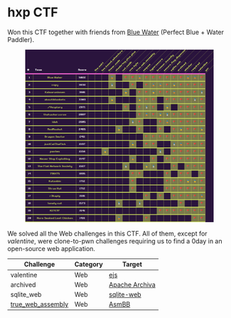 # hxp CTF

Won this CTF together with friends from [Blue Water](https://ctftime.org/team/205897) (Perfect Blue + Water Paddler).

<figure><img src="../../.gitbook/assets/image.png" alt=""><figcaption></figcaption></figure>

We solved all the Web challenges in this CTF. All of them, except for _valentine_, were clone-to-pwn challenges requiring us to find a 0day in an open-source web application.

| Challenge                                     | Category | Target                                                              |
| --------------------------------------------- | -------- | ------------------------------------------------------------------- |
| valentine                                     | Web      | [ejs](https://github.com/mde/ejs)                                   |
| archived                                      | Web      | [Apache Archiva](https://github.com/apache/archiva)                 |
| sqlite\_web                                   | Web      | [sqlite-web](https://github.com/coleifer/sqlite-web)                |
| [true\_web\_assembly](true\_web\_assembly.md) | Web      | [AsmBB](https://board.asm32.info/asmbb-v2-9-has-been-released.328/) |

